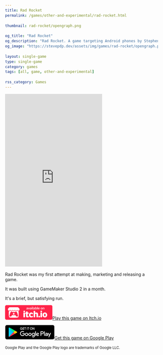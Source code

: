 ```yaml
---
title: Rad Rocket
permalink: /games/other-and-experimental/rad-rocket.html

thumbnail: rad-rocket/opengraph.png

og_title: "Rad Rocket"
og_description: "Rad Rocket. A game targeting Android phones by Stephen Pearce"
og_image: "https://stevepdp.dev/assets/img/games/rad-rocket/opengraph.png"

layout: single-game
type: single-game
category: games
tags: [all, game, other-and-experimental]

rss_category: Games
---
```


<style>
/* todo: replace YouTube video here with a hosted video */
.preview {
	display: none;
}
</style>

<iframe width="320" height="568" src="https://www.youtube.com/embed/oIJKBQObx1g?autoplay=1" title="YouTube video player" frameborder="0" allow="accelerometer; autoplay; clipboard-write; encrypted-media; gyroscope; picture-in-picture" allowfullscreen></iframe>

Rad Rocket was my first attempt at making, marketing and releasing a game.

It was built using GameMaker Studio 2 in a month.

It's a brief, but satisfying run.

<a href="https://stevepdp.itch.io/rad-rocket" rel="noopener" target="_blank" aria-label="button"><img src="/assets/img/brands/itch-io-colour.svg" height="48" width="156" alt="Available on itch.io"><span class="assist">Play this game on Itch.io</span></a>

<a href="https://play.google.com/store/apps/details?id=co.uk.stephenpearce.radrocket" rel="noopener" target="_blank" aria-label="button"><img src="/assets/img/brands/google-play.svg" height="48" width="163"><span class="assist">Get this game on Google Play</span></a>

<footer><small>Google Play and the Google Play logo are trademarks of Google LLC.</small></footer>
